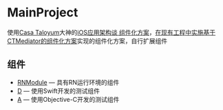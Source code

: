 # MainProject

使用[Casa Taloyum](https://casatwy.com/)大神的[iOS应用架构谈 组件化方案](https://casatwy.com/iOS-Modulization.html)，[在现有工程中实施基于CTMediator的组件化方案](https://casatwy.com/modulization_in_action.html)实现的组件化方案，自行扩展组件

## 组件

- [RNModule](https://github.com/kymodular/RNModule) — 具有RN运行环境的组件
- [D](https://github.com/kymodular/D) — 使用Swift开发的测试组件
- [A](https://github.com/kymodular/A) — 使用Objective-C开发的测试组件